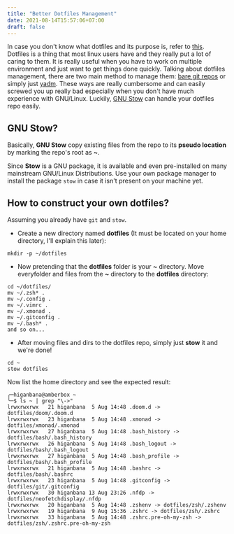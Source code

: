 ```yaml
---
title: "Better Dotfiles Management"
date: 2021-08-14T15:57:06+07:00
draft: false
---
```


In case you don't know what dotfiles and its purpose is, refer to [this](https://www.freecodecamp.org/news/dive-into-dotfiles-part-1-e4eb1003cff6/).
Dotfiles is a thing that most linux users have and they really put a lot of caring to them. It is really useful when you have to work on multiple environment and just want to get things done quickly. Talking about dotfiles management, there are two main method to manage them: [bare git repos](https://www.atlassian.com/git/tutorials/dotfiles) or simply just [yadm](https://yadm.io/#). These ways are really cumbersome and can easily screwed you up really bad especially when you don't have much experience with GNU/Linux. Luckily, [GNU Stow](https://www.gnu.org/software/stow/) can handle your dotfiles repo easily.

## GNU Stow?
Basically, **GNU Stow** copy existing files from the repo to its **pseudo location** by marking the repo's root as **~**.

Since **Stow** is a GNU package, it is available and even pre-installed on many mainstream GNU/Linux Distributions. Use your own package manager to install the package `stow` in case it isn't present on your machine yet.

## How to construct your own dotfiles?
Assuming you already have `git` and `stow`.

- Create a new directory named **dotfiles** (It must be located on your home directory, I'll explain this later):
```
mkdir -p ~/dotfiles
```
- Now pretending that the **dotfiles** folder is your **~** directory. Move everyfolder and files from the **~** directory to the **dotfiles** directory:
```
cd ~/dotfiles/
mv ~/.zsh* .
mv ~/.config .
mv ~/.vimrc .
mv ~/.xmonad .
mv ~/.gitconfig .
mv ~/.bash* .
and so on...
```

- After moving files and dirs to the dotfiles repo, simply just **stow** it and we're done!
```
cd ~
stow dotfiles
```

Now list the home directory and see the expected result:
```
╭─higanbana@amberbox ~
╰─$ ls ~ | grep "\->"
lrwxrwxrwx   21 higanbana  5 Aug 14:48 .doom.d -> dotfiles/doom/.doom.d
lrwxrwxrwx   23 higanbana  5 Aug 14:48 .xmonad -> dotfiles/xmonad/.xmonad
lrwxrwxrwx   27 higanbana  5 Aug 14:48 .bash_history -> dotfiles/bash/.bash_history
lrwxrwxrwx   26 higanbana  5 Aug 14:48 .bash_logout -> dotfiles/bash/.bash_logout
lrwxrwxrwx   27 higanbana  5 Aug 14:48 .bash_profile -> dotfiles/bash/.bash_profile
lrwxrwxrwx   21 higanbana  5 Aug 14:48 .bashrc -> dotfiles/bash/.bashrc
lrwxrwxrwx   23 higanbana  5 Aug 14:48 .gitconfig -> dotfiles/git/.gitconfig
lrwxrwxrwx   30 higanbana 13 Aug 23:26 .nfdp -> dotfiles/neofetchdisplay/.nfdp
lrwxrwxrwx   20 higanbana  5 Aug 14:48 .zshenv -> dotfiles/zsh/.zshenv
lrwxrwxrwx   19 higanbana  9 Aug 15:36 .zshrc -> dotfiles/zsh/.zshrc
lrwxrwxrwx   33 higanbana  5 Aug 14:48 .zshrc.pre-oh-my-zsh -> dotfiles/zsh/.zshrc.pre-oh-my-zsh
```

